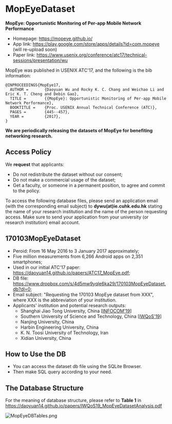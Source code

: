 # MopEyeDataset
**MopEye: Opportunistic Monitoring of Per-app Mobile Network Performance**
* Homepage: https://mopeye.github.io/
* App link: https://play.google.com/store/apps/details?id=com.mopeye (will re-upload soon)
* Paper link: https://www.usenix.org/conference/atc17/technical-sessions/presentation/wu

MopEye was published in USENIX ATC'17, and the following is the bib information:
```
@INPROCEEDINGS{MopEye17,
  AUTHOR =       {Daoyuan Wu and Rocky K. C. Chang and Weichao Li and Eric K. T. Cheng and Debin Gao},
  TITLE =        {{MopEye}: Opportunistic Monitoring of Per-app Mobile Network Performance},
  BOOKTITLE =    {Proc. USENIX Annual Technical Conference (ATC)},
  PAGES =        {445--457},
  YEAR =         {2017},
}
```
**We are periodically releasing the datasets of MopEye for benefiting networking research.**

## Access Policy
We **request** that applicants:
* Do not redistribute the dataset without our consent;
* Do not make a commercial usage of the dataset;
* Get a faculty, or someone in a permanent position, to agree and commit to the policy.

To access the following database files, please send an application email (with the corresponding email subject) to **dywu(at)ie.cuhk.edu.hk** stating the name of your research institution and the name of the person requesting access. Make sure to send your application from your university (or research institution) email account.

## 170103MopEyeDataset
* Peroid: From 16 May 2016 to 3 January 2017 approximately;
* Five million measurements from 6,266 Android apps on 2,351 smartphones;
* Used in our initial ATC'17 paper: https://daoyuan14.github.io/papers/ATC17_MopEye.pdf;
* DB file: https://www.dropbox.com/s/4d5mw9yqle6ka29/170103MopEyeDataset.db?dl=0;
* Email subject: "Requesting the 170103 MopEye dataset from XXX", where XXX is the abbreviation of your institution.
* Applicants' institution and potential research outputs:
  * Shanghai Jiao Tong University, China [[INFOCOM'19](http://iiot.sjtu.edu.cn/xtian/paper/2019-infocom-Detecting%20Anomaly.pdf)]
  * Southern University of Science and Technology, China [[IWQoS'19](https://daoyuan14.github.io/papers/IWQoS19_MopEyeDatasetAnalysis.pdf)]
  * Nanjing University, China
  * Harbin Engineering University, China
  * K. N. Toosi University of Technology, Iran
  * Xidian University, China

## How to Use the DB
* You can access the dataset db file using the SQLite Browser.
* Then make SQL query according to your need.

## The Database Structure
For the meaning of database structure, please refer to **Table 1** in https://daoyuan14.github.io/papers/IWQoS19_MopEyeDatasetAnalysis.pdf

![MopEyeDBTables.png](https://raw.githubusercontent.com/daoyuan14/mopeyeDataset/master/MopEyeDBTables.png)
